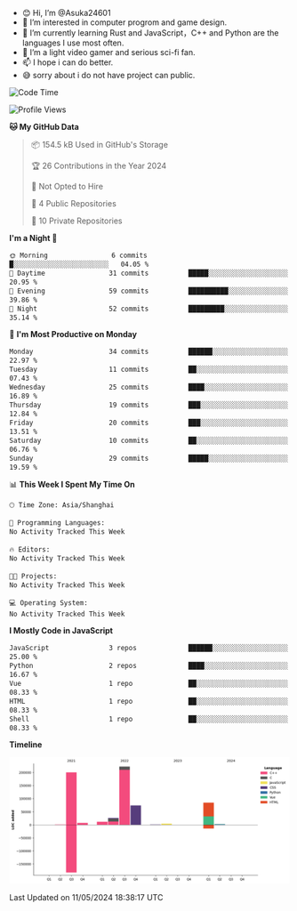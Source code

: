 - 😊 Hi, I’m @Asuka24601
- 👀 I’m interested in computer progrom and game design.
- 🌱 I’m currently learning Rust and JavaScript，C++ and Python are the languages I use most often.
- 💞️ I’m a light video gamer and serious sci-fi fan.
- 📫 I hope i can do better.
- 😅 sorry about i do not have project can public.

<!--START_SECTION:waka-->
![Code Time](http://img.shields.io/badge/Code%20Time-649%20hrs%2044%20mins-blue)

![Profile Views](http://img.shields.io/badge/Profile%20Views-0-blue)

**🐱 My GitHub Data** 

> 📦 154.5 kB Used in GitHub's Storage 
 > 
> 🏆 26 Contributions in the Year 2024
 > 
> 🚫 Not Opted to Hire
 > 
> 📜 4 Public Repositories 
 > 
> 🔑 10 Private Repositories 
 > 
**I'm a Night 🦉** 

```text
🌞 Morning                6 commits           █░░░░░░░░░░░░░░░░░░░░░░░░   04.05 % 
🌆 Daytime                31 commits          █████░░░░░░░░░░░░░░░░░░░░   20.95 % 
🌃 Evening                59 commits          ██████████░░░░░░░░░░░░░░░   39.86 % 
🌙 Night                  52 commits          █████████░░░░░░░░░░░░░░░░   35.14 % 
```
📅 **I'm Most Productive on Monday** 

```text
Monday                   34 commits          ██████░░░░░░░░░░░░░░░░░░░   22.97 % 
Tuesday                  11 commits          ██░░░░░░░░░░░░░░░░░░░░░░░   07.43 % 
Wednesday                25 commits          ████░░░░░░░░░░░░░░░░░░░░░   16.89 % 
Thursday                 19 commits          ███░░░░░░░░░░░░░░░░░░░░░░   12.84 % 
Friday                   20 commits          ███░░░░░░░░░░░░░░░░░░░░░░   13.51 % 
Saturday                 10 commits          ██░░░░░░░░░░░░░░░░░░░░░░░   06.76 % 
Sunday                   29 commits          █████░░░░░░░░░░░░░░░░░░░░   19.59 % 
```


📊 **This Week I Spent My Time On** 

```text
🕑︎ Time Zone: Asia/Shanghai

💬 Programming Languages: 
No Activity Tracked This Week

🔥 Editors: 
No Activity Tracked This Week

🐱‍💻 Projects: 
No Activity Tracked This Week

💻 Operating System: 
No Activity Tracked This Week
```

**I Mostly Code in JavaScript** 

```text
JavaScript               3 repos             ██████░░░░░░░░░░░░░░░░░░░   25.00 % 
Python                   2 repos             ████░░░░░░░░░░░░░░░░░░░░░   16.67 % 
Vue                      1 repo              ██░░░░░░░░░░░░░░░░░░░░░░░   08.33 % 
HTML                     1 repo              ██░░░░░░░░░░░░░░░░░░░░░░░   08.33 % 
Shell                    1 repo              ██░░░░░░░░░░░░░░░░░░░░░░░   08.33 % 
```



**Timeline**

![Lines of Code chart](https://raw.githubusercontent.com/Asuka24601/Asuka24601/main/assets/bar_graph.png)


 Last Updated on 11/05/2024 18:38:17 UTC
<!--END_SECTION:waka-->

